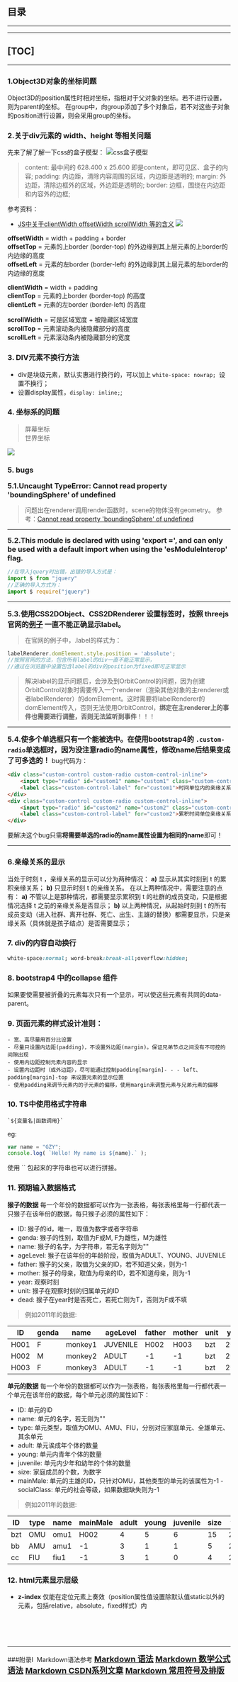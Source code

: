 

目录
---
---
---
[TOC]
---
---


### 1.Object3D对象的坐标问题<span id="c1"></span>
Object3D的position属性时相对坐标，指相对于父对象的坐标。若不进行设置，则为parent的坐标。
在group中，向group添加了多个对象后，若不对这些子对象的position进行设置，则会采用group的坐标。

### 2.关于div元素的 width、height 等相关问题<span id="c2"></span>
先来了解了解一下css的盒子模型：
![css盒子模型](./src/assets/box_model.jpg)
>content: 最中间的 628.400 x 25.600 即是content，即可见区、盒子的内容;
>padding: 内边距，清除内容周围的区域，内边距是透明的;
>margin: 外边距，清除边框外的区域，外边距是透明的;
>border: 边框，围绕在内边距和内容外的边框;

参考资料：
- [JS中关于clientWidth offsetWidth scrollWidth 等的含义](https://www.cnblogs.com/fullhouse/archive/2012/01/16/2324131.html)
![](https://images.cnblogs.com/cnblogs_com/nianshi/0928300.gif)

**offsetWidth** = width + padding + border  
**offsetTop** = 元素的上border (border-top) 的外边缘到其上层元素的上border的内边缘的高度   
**offsetLeft** = 元素的左border (border-left) 的外边缘到其上层元素的左border的内边缘的宽度 

**clientWidth** = width + padding  
**clientTop** = 元素的上border (border-top) 的高度  
**clientLeft** = 元素的左border (border-left) 的高度  

**scrollWidth** = 可是区域宽度 + 被隐藏区域宽度  
**scrollTop** = 元素滚动条内被隐藏部分的高度    
**scrollLeft** = 元素滚动条内被隐藏部分的宽度   

### 3. DIV元素不换行方法<span id='c3'></span>
- div是块级元素，默认实惠进行换行的，可以加上 ```white-space: nowrap; ```设置不换行；
- 设置display属性，```display: inline;```;

### 4. 坐标系的问题<span id='c4'></span>
> 屏幕坐标  <br>
> 世界坐标  <br>  

![](https://img-blog.csdn.net/20180904172030185?watermark/2/text/aHR0cHM6Ly9ibG9nLmNzZG4ubmV0L3dlaXRhbWluZzE=/font/5a6L5L2T/fontsize/400/fill/I0JBQkFCMA==/dissolve/70)

### 5. bugs<span id='c5'></span>
<font size=3><b>5.1.Uncaught TypeError: Cannot read property 'boundingSphere' of undefined</b></font>
> 问题出在renderer调用render函数时，scene的物体没有geometry。
参考：[Cannot read property 'boundingSphere' of undefined](https://stackoverflow.com/questions/51057266/cannot-read-property-boundingsphere-of-undefined)  

---
<font size=3><b>5.2.This module is declared with using 'export =', and can only be used with a default import when using the 'esModuleInterop' flag.</b></font>

```typescript 
//在导入jquery时出错，出错的导入方式是：
import $ from "jquery"
//正确的导入方式为：
import $ require("jquery")
```  
---
<font size=3><b>5.3.使用CSS2DObject、CSS2DRenderer 设置标签时，按照 threejs官网的[例子](https://github.com/mrdoob/three.js/blob/master/examples/css2d_label.html) 一直不能正确显示label。</b></font>
>在官网的例子中，.label的样式为：
```typescript
labelRenderer.domElement.style.position = 'absolute';
//按照官网的方法，包含所有label的div一直不能正常显示，
//通过在浏览器中设置包含label的div的position为fixed即可正常显示
```
>解决label的显示问题后，会涉及到OrbitControl的问题，因为创建OrbitControl对象时需要传入一个renderer（渲染其他对象的主renderer或者labelRenderer）的domElement。这时需要将labelRenderer的domElement传入，否则无法使用OrbitControl，<b>绑定在主renderer上的事件也需要进行调整，否则无法监听到事件</b>！！！
---
<font size=3><b>5.4.使多个单选框只有一个能被选中。在使用bootstrap4的 ```.custom-radio```单选框时，因为没注意radio的name属性，修改name后结果变成了可多选的！</b></font>
bug代码为：
```html
<div class="custom-control custom-radio custom-control-inline">
    <input type="radio" id="custom1" name="custom1" class="custom-control-input">
    <label class="custom-control-label" for="custom1">时间单位内的亲缘关系</label>
</div>
<div class="custom-control custom-radio custom-control-inline">
    <input type="radio" id="custom2" name="custom2" class="custom-control-input">
    <label class="custom-control-label" for="custom2">累积时间单位亲缘关系</label>
</div>
```
要解决这个bug只需<b>将需要单选的radio的name属性设置为相同的name</b>即可！

---


### 6.亲缘关系的显示<span id="c6"></span>
当处于时刻 t ，亲缘关系的显示可以分为两种情况：
**a)** 显示从其实时刻到 t 的累积亲缘关系；
**b)** 只显示时刻 t 的亲缘关系。
在以上两种情况中，需要注意的点有：
**a)** 不管以上是那种情况，都需要显示累积到 t 的社群的成员变动，只是根据情况选择 t 之前的亲缘关系是否显示；
**b)** 以上两种情况，从起始时刻到 t 的所有成员变动（进入社群、离开社群、死亡、出生、主雄的替换）都需要显示，只是亲缘关系（具体就是孩子结点）是否需要显示；


### 7. div的内容自动换行
```css
white-space:normal; word-break:break-all;overflow:hidden;
```

### 8. bootstrap4 中的collapse 组件
如果要使需要被折叠的元素每次只有一个显示，可以使这些元素有共同的data-parent。

### 9. 页面元素的样式设计准则：
    - 宽、高尽量用百分比设置
    - 尽量只设置内边距(padding)，不设置外边距(margin)。保证兄弟节点之间没有不可控的间隙出现
    - 使用内边距控制元素内容的显示
    - 设置内边距时（或外边距），尽可能通过控制padding[margin]- - - left、padding[margin]-top 来设置元素的显示位置
    - 使用padding来调节元素内的子元素的偏移，使用margin来调整元素与兄弟元素的偏移


### 10. TS中使用格式字符串
```
`${变量名|函数调用}`
```
eg:
```typescript
var name = "GZY";
console.log( `Hello! My name is ${name}.` );
```
使用 `` 包起来的字符串也可以进行拼接。

### 11. 预期输入数据格式
<b>猴子的数据</b>
每一个年份的数据都可以作为一张表格，每张表格里每一行都代表一只猴子在该年份的数据，每只猴子必须的属性如下：
- ID: 猴子的id，唯一，取值为数字或者字符串
- genda: 猴子的性别，取值为F或M, F为雌性，M为雄性
- name: 猴子的名字，为字符串，若无名字则为""
- ageLevel: 猴子在该年份的年龄阶段，取值为ADULT、YOUNG、JUVENILE
- father: 猴子的父亲，取值为父亲的ID，若不知道父亲，则为-1
- mother: 猴子的母亲，取值为母亲的ID，若不知道母亲，则为-1
- year: 观察时刻
- unit: 猴子在观察时刻的归属单元的ID
- dead: 猴子在year时是否死亡，若死亡则为T，否则为F或不填

>例如2011年的数据:  

|  ID   | genda  | name  | ageLevel  | father  | mother  | unit | year | dead |
|  ----  | ----  | ----  | ----  | ----  | ----  | --- | --- | ---- |
| H001  | F | monkey1 | JUVENILE | H002 | H003 | bzt | 2004 | F |
| H002  | M | monkey2 | ADULT | -1 | -1 | bzt | 2004 |  |
| H003  | F | monkey3 | ADULT | -1 | -1 | bzt | 2004 | T |

<b>单元的数据</b>
每一个年份的数据都可以作为一张表格，每张表格里每一行都代表一个单元在该年份的数据，每个单元必须的属性如下：

- ID: 单元的ID
- name: 单元的名字，若无则为""
- type: 单元类型，取值为OMU、AMU、FIU，分别对应家庭单元、全雄单元、其余单元
- adult: 单元诶成年个体的数量
- young: 单元内青年个体的数量
- juvenile: 单元内少年和幼年的个体的数量
- size: 家庭成员的个数，为数字
- mainMale: 单元的主雄的ID，只针对OMU，其他类型的单元的该属性为-1
-socialClass: 单元的社会等级，如果数据缺失则为-1
>例如2011年的数据:  

|  ID   | type  | name |  mainMale  | adult | young | juvenile |size  | year |
|  ----  | ----  | ----  | ----  | ---- | ---- | ---- | ---- | --- |
| bzt  | OMU | omu1 |  H002 | 4 | 5 | 6 |15 | 2004 |
| bb  | AMU | amu1 | -1 | 3 | 1 | 1 | 5 | 2004 |
| cc  | FIU | fiu1 | -1 | 3 | 1 | 0 | 4 | 2004 |

### 12. html元素显示层级
- **z-index** 仅能在定位元素上奏效（position属性值设置除默认值static以外的元素，包括relative，absolute，fixed样式）内
<br><br><br><br><br>  

---
###附录I &nbsp;Markdown语法参考<span id="markdown-reference"></span>
<font size=4><b>[Markdown 语法](https://www.runoob.com/markdown/md-tutorial.html)
[Markdown 数学公式语法](https://www.jianshu.com/p/e74eb43960a1)
[Markdown CSDN系列文章](https://blog.csdn.net/m0_37167788/category_7293588.html)
[Markdown 常用符号及排版](https://blog.csdn.net/u013914471/article/details/82973812?depth_1-utm_source=distribute.pc_relevant.none-task-blog-BlogCommendFromBaidu-2&utm_source=distribute.pc_relevant.none-task-blog-BlogCommendFromBaidu-2)</b>
</font>